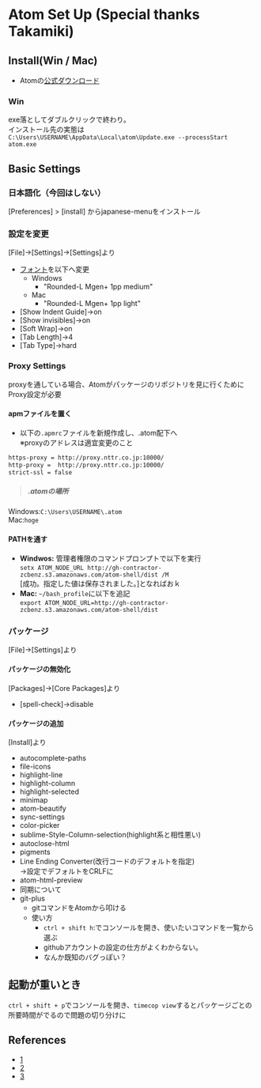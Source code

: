 # Atom Set Up (Special thanks Takamiki)
## Install(Win / Mac)
- Atomの[公式ダウンロード](https://atom.io/)

### Win
exe落としてダブルクリックで終わり。  
インストール先の実態は  
`C:\Users\USERNAME\AppData\Local\atom\Update.exe --processStart atom.exe`

## Basic Settings
### 日本語化（今回はしない）
[Preferences] > [install] からjapanese-menuをインストール

### 設定を変更
[File]->[Settings]->[Settings]より

- [フォント](http://jikasei.me/font/rounded-mgenplus/)を以下へ変更
	- Windows
		- "Rounded-L Mgen+ 1pp medium"
	- Mac
		- "Rounded-L Mgen+ 1pp light"
- [Show Indent Guide]->on
- [Show invisibles]->on
- [Soft Wrap]->on
- [Tab Length]->4
- [Tab Type]->hard

### Proxy Settings
proxyを通している場合、Atomがパッケージのリポジトリを見に行くためにProxy設定が必要
#### apmファイルを置く
+ 以下の`.apmrc`ファイルを新規作成し、.atom配下へ  
※proxyのアドレスは適宜変更のこと
```bash
https-proxy = http://proxy.nttr.co.jp:10000/
http-proxy =  http://proxy.nttr.co.jp:10000/
strict-ssl = false
```
> ##### .atomの場所
Windows:`C:\Users\USERNAME\.atom`  
Mac:`hoge `

#### PATHを通す
* **Windwos:** 管理者権限のコマンドプロンプトで以下を実行  
`setx ATOM_NODE_URL http://gh-contractor-zcbenz.s3.amazonaws.com/atom-shell/dist /M`  
[成功。指定した値は保存されました。]となればおｋ
* **Mac:** `~/bash_profile`に以下を追記  
`export ATOM_NODE_URL=http://gh-contractor-zcbenz.s3.amazonaws.com/atom-shell/dist`

### パッケージ
[File]->[Settings]より
#### パッケージの無効化
[Packages]->[Core Packages]より

- [spell-check]->disable

#### パッケージの追加
[Install]より

- autocomplete-paths
- file-icons
- highlight-line
- highlight-column
- highlight-selected
- minimap
- atom-beautify
- sync-settings
- color-picker
- sublime-Style-Column-selection(highlight系と相性悪い)
- autoclose-html
- pigments
- Line Ending Converter(改行コードのデフォルトを指定)  
->設定でデフォルトをCRLFに
- atom-html-preview
- 同期について
- git-plus
	+ gitコマンドをAtomから叩ける
	+ 使い方
		* `ctrl + shift h`:でコンソールを開き、使いたいコマンドを一覧から選ぶ
		* githubアカウントの設定の仕方がよくわからない。
		* なんか既知のバグっぽい？

## 起動が重いとき
`ctrl + shift + p`でコンソールを開き、`timecop view`するとパッケージごとの所要時間がでるので問題の切り分けに
## References
- [1](http://webmem.hatenablog.com/entry/how-to-synchronize-Atom-settings-by-sync-settings)
- [2](http://qiita.com/T_M/items/0fb0804eb1fd256aac4e)
- [3](http://qiita.com/megmogmog1965/items/7613267d7e7a677a5d8a)
